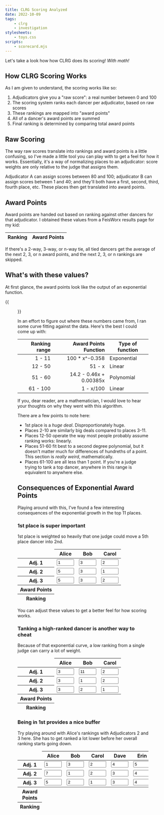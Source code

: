 ```yaml
---
title: CLRG Scoring Analyzed
date: 2022-10-09
tags:
    - clrg
    - investigation
stylesheets:
    - toys.css
scripts:
    - scorecard.mjs
---
```


Let's take a look how how CLRG does its scoring!
*With math!*


## How CLRG Scoring Works

As I am given to understand, the scoring works like so:

1. Adjudicators give you a "raw score": a real number between 0 and 100
2. The scoring system ranks each dancer per adjudicator, based on raw scores
3. These rankings are mapped into "award points"
4. All of a dancer's award points are summed
5. Final ranking is determined by comparing total award points

## Raw Scoring

The way raw scores translate into rankings and award points is a little
confusing, so I've made a little tool you can play with to get a feel for how it
works. Essentially, it's a way of normalizing places to an adjudicator: score
weights are only relative to the judge that assigns them.

Adjudicator A can assign scores between 80 and 100; 
adjudicator B can assign scores between 1 and 40; 
and they'll both have a first, second, third, fourth place, etc.
These places then get translated into award points.


## Award Points

Award points are handed out based on ranking against other dancers for that
adjudicator. I obtained these values from a FeisWorx results page for my kid:

<div class="awardPoints">
    <table>
        <thead>
            <tr>
                <th>Ranking</th><th>Award Points</th>
            </tr>
        </thead>
        <tbody></tbody>
    </table>
</div>

If there's a 2-way, 3-way, or n-way tie,
all tied dancers get the average of the next 2, 3, or n award points,
and the next 2, 3, or n rankings are skipped.


## What's with these values?

At first glance, the award points look like the output of an exponential function.

{{<figure src="chart.png" alt="Chart of scores vs. award points">}}

In an effort to figure out where these numbers came from,
I ran some curve fitting against the data.
Here's the best I could come up with:

| Ranking range | Award Points Function | Type of function |
| --: | --: | --- |
| 1 - 11 | 100 * x^-0.358 | Exponential |
| 12 -  50 | 51 - x | Linear |
| 51 - 60 | 14.2 - 0.46x + 0.00385x | Polynomial |
| 61 - 100 | 1 - x/100 | Linear |

If you, dear reader, are a mathematician,
I would love to hear your thoughts on why they went with this algorithm.

There are a few points to note here:

* 1st place is a *huge deal*. Disproportionately huge.
* Places 2-10 are similarly big deals compared to places 3-11.
* Places 12-50 operate the way most people probably assume ranking works: linearly.
* Places 51-60 fit best to a second degree polynomial, but it doesn't matter much for differences of hundreths of a point. This section is *really weird*, mathematically.
* Places 61-100 are all less than 1 point. If you're a judge trying to tank a top dancer, anywhere in this range is equivalent to anywhere else.


## Consequences of Exponential Award Points

Playing around with this,
I've found a few interesting consequences
of the exponential growth in the top 11 places.


### 1st place is super important

1st place is weighted so heavily that one judge could move a 5th place dancer into 2nd.

<table class="scorecard">
    <thead>
        <tr>
            <td></td>
            <th>Alice</th>
            <th>Bob</th>
            <th>Carol</th>
        </tr>
    </thead>
    <tbody>
        <tr>
            <th class="justify-left">Adj. 1</th>
            <td><input type="number" min=1 max=99 value=1 readonly></td>
            <td><input type="number" min=1 max=99 value=3></td>
            <td><input type="number" min=1 max=99 value=2></td>
        </tr>
        <tr>
            <th class="justify-left">Adj. 2</th>
            <td><input type="number" min=1 max=99 value=5></td>
            <td><input type="number" min=1 max=99 value=3></td>
            <td><input type="number" min=1 max=99 value=1></td>
        </tr>
        <tr>
            <th class="justify-left">Adj. 3</th>
            <td><input type="number" min=1 max=99 value=5></td>
            <td><input type="number" min=1 max=99 value=3></td>
            <td><input type="number" min=1 max=99 value=2></td>
        </tr>
    </tbody>
    <tfoot>
        <tr>
            <th class="justify-left">Award Points</th>
            <td class="justify-right"><output name="points"></td>
            <td class="justify-right"><output name="points"></td>
            <td class="justify-right"><output name="points"></td>
        </tr>
        <tr>
            <th class="justify-left">Ranking</th>
            <td class="justify-right"><output name="ranking"></td>
            <td class="justify-right"><output name="ranking"></td>
            <td class="justify-right"><output name="ranking"></td>
        </tr>
    </tfoot>
</table>

You can adjust these values to get a better feel for how scoring works.


### Tanking a high-ranked dancer is another way to cheat

Because of that exponential curve,
a low ranking from a single judge can carry a lot of weight.

<table class="scorecard">
    <thead>
        <tr>
            <td></td>
            <th>Alice</th>
            <th>Bob</th>
            <th>Carol</th>
        </tr>
    </thead>
    <tbody>
        <tr>
            <th class="justify-left">Adj. 1</th>
            <td><input type="number" min=1 max=99 value=3></td>
            <td><input type="number" min=1 max=99 value=11></td>
            <td><input type="number" min=1 max=99 value=2></td>
        </tr>
        <tr>
            <th class="justify-left">Adj. 2</th>
            <td><input type="number" min=1 max=99 value=3></td>
            <td><input type="number" min=1 max=99 value=1></td>
            <td><input type="number" min=1 max=99 value=2></td>
        </tr>
        <tr>
            <th class="justify-left">Adj. 3</th>
            <td><input type="number" min=1 max=99 value=3></td>
            <td><input type="number" min=1 max=99 value=2></td>
            <td><input type="number" min=1 max=99 value=1></td>
        </tr>
    </tbody>
    <tfoot>
        <tr>
            <th class="justify-left">Award Points</th>
            <td class="justify-right"><output name="points"></td>
            <td class="justify-right"><output name="points"></td>
            <td class="justify-right"><output name="points"></td>
        </tr>
        <tr>
            <th class="justify-left">Ranking</th>
            <td class="justify-right"><output name="ranking"></td>
            <td class="justify-right"><output name="ranking"></td>
            <td class="justify-right"><output name="ranking"></td>
        </tr>
    </tfoot>
</table>


### Being in 1st provides a nice buffer

Try playing around with Alice's rankings with Adjudicators 2 and 3 here.
She has to get ranked a lot lower before her overall ranking starts going down.

<div class="scrolly">
    <table class="scorecard">
        <thead>
            <tr>
                <td></td>
                <th>Alice</th>
                <th>Bob</th>
                <th>Carol</th>
                <th>Dave</th>
                <th>Erin</th>
            </tr>
        </thead>
        <tbody>
            <tr>
                <th class="justify-left">Adj. 1</th>
                <td><input type="number" min=1 max=99 value=1></td>
                <td><input type="number" min=1 max=99 value=3></td>
                <td><input type="number" min=1 max=99 value=2></td>
                <td><input type="number" min=1 max=99 value=4></td>
                <td><input type="number" min=1 max=99 value=5></td>
            </tr>
            <tr>
                <th class="justify-left">Adj. 2</th>
                <td><input type="number" min=1 max=99 value=7></td>
                <td><input type="number" min=1 max=99 value=1></td>
                <td><input type="number" min=1 max=99 value=2></td>
                <td><input type="number" min=1 max=99 value=3></td>
                <td><input type="number" min=1 max=99 value=4></td>
            </tr>
            <tr>
                <th class="justify-left">Adj. 3</th>
                <td><input type="number" min=1 max=99 value=5></td>
                <td><input type="number" min=1 max=99 value=2></td>
                <td><input type="number" min=1 max=99 value=1></td>
                <td><input type="number" min=1 max=99 value=3></td>
                <td><input type="number" min=1 max=99 value=4></td>
            </tr>
        </tbody>
        <tfoot>
            <tr>
                <th class="justify-left">Award Points</th>
                <td class="justify-right"><output name="points"></td>
                <td class="justify-right"><output name="points"></td>
                <td class="justify-right"><output name="points"></td>
                <td class="justify-right"><output name="points"></td>
                <td class="justify-right"><output name="points"></td>
            </tr>
            <tr>
                <th class="justify-left">Ranking</th>
                <td class="justify-right"><output name="ranking"></td>
                <td class="justify-right"><output name="ranking"></td>
                <td class="justify-right"><output name="ranking"></td>
                <td class="justify-right"><output name="ranking"></td>
                <td class="justify-right"><output name="ranking"></td>
            </tr>
        </tfoot>
    </table>
</div>
